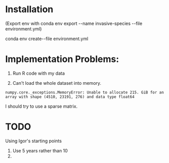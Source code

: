 
# Installation

(Export env with conda env export --name invasive-species --file environment.yml)

conda env create--file  environment.yml


# Implementation Problems:

1. Run R code with my data

2. Can't load the whole dataset into memory. 

```numpy.core._exceptions.MemoryError: Unable to allocate 215. GiB for an array with shape (4510, 23191, 276) and data type float64```

I should try to use a sparse matrix.


# TODO

Using Igor's starting points

1. Use 5 years rather than 10
2. 